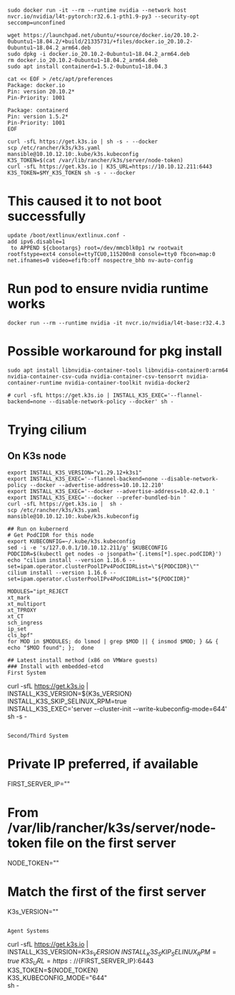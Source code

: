 ```
sudo docker run -it --rm --runtime nvidia --network host nvcr.io/nvidia/l4t-pytorch:r32.6.1-pth1.9-py3 --security-opt seccomp=unconfined

wget https://launchpad.net/ubuntu/+source/docker.io/20.10.2-0ubuntu1~18.04.2/+build/21335731/+files/docker.io_20.10.2-0ubuntu1~18.04.2_arm64.deb
sudo dpkg -i docker.io_20.10.2-0ubuntu1~18.04.2_arm64.deb
rm docker.io_20.10.2-0ubuntu1~18.04.2_arm64.deb
sudo apt install containerd=1.5.2-0ubuntu1~18.04.3
```

```
cat << EOF > /etc/apt/preferences
Package: docker.io
Pin: version 20.10.2*
Pin-Priority: 1001

Package: containerd
Pin: version 1.5.2*
Pin-Priority: 1001
EOF
```

```
curl -sfL https://get.k3s.io | sh -s - --docker
scp /etc/rancher/k3s/k3s.yaml mansible@10.10.12.10:.kube/k3s.kubeconfig
K3S_TOKEN=$(cat /var/lib/rancher/k3s/server/node-token)
curl -sfL https://get.k3s.io | K3S_URL=https://10.10.12.211:6443 K3S_TOKEN=$MY_K3S_TOKEN sh -s - --docker
```

# This caused it to not boot successfully
```
update /boot/extlinux/extlinux.conf -
add ipv6.disable=1
 to APPEND ${cbootargs} root=/dev/mmcblk0p1 rw rootwait rootfstype=ext4 console=ttyTCU0,115200n8 console=tty0 fbcon=map:0 net.ifnames=0 video=efifb:off nospectre_bhb nv-auto-config
```


# Run pod to ensure nvidia runtime works
```
docker run --rm --runtime nvidia -it nvcr.io/nvidia/l4t-base:r32.4.3
```

# Possible workaround for pkg install

```
sudo apt install libnvidia-container-tools libnvidia-container0:arm64 nvidia-container-csv-cuda nvidia-container-csv-tensorrt nvidia-container-runtime nvidia-container-toolkit nvidia-docker2

# curl -sfL https://get.k3s.io | INSTALL_K3S_EXEC='--flannel-backend=none --disable-network-policy --docker' sh -

```
# Trying cilium
## On K3s node
```
export INSTALL_K3S_VERSION="v1.29.12+k3s1"
export INSTALL_K3S_EXEC='--flannel-backend=none --disable-network-policy --docker --advertise-address=10.10.12.210'
export INSTALL_K3S_EXEC='--docker --advertise-address=10.42.0.1 '
export INSTALL_K3S_EXEC='--docker --prefer-bundled-bin '
curl -sfL https://get.k3s.io |  sh -
scp /etc/rancher/k3s/k3s.yaml mansible@10.10.12.10:.kube/k3s.kubeconfig
```

```
## Run on kubernerd
# Get PodCIDR for this node
export KUBECONFIG=~/.kube/k3s.kubeconfig
sed -i -e 's/127.0.0.1/10.10.12.211/g' $KUBECONFIG
PODCIDR=$(kubectl get nodes -o jsonpath='{.items[*].spec.podCIDR}')
echo "cilium install --version 1.16.6 --set=ipam.operator.clusterPoolIPv4PodCIDRList=\"${PODCIDR}\""
cilium install --version 1.16.6 --set=ipam.operator.clusterPoolIPv4PodCIDRList="${PODCIDR}"
```

```
MODULES="ipt_REJECT
xt_mark
xt_multiport
xt_TPROXY
xt_CT
sch_ingress
ip_set
cls_bpf"
for MOD in $MODULES; do lsmod | grep $MOD || { insmod $MOD; } && { echo "$MOD found"; };  done

## Latest install method (x86 on VMWare guests)
### Install with embedded-etcd
First System
```
curl -sfL https://get.k3s.io | \
	INSTALL_K3S_VERSION=${K3s_VERSION} \
	INSTALL_K3S_SKIP_SELINUX_RPM=true \
	INSTALL_K3S_EXEC='server --cluster-init --write-kubeconfig-mode=644' \
	sh -s -
```

Second/Third System
```
# Private IP preferred, if available
FIRST_SERVER_IP=""
# From /var/lib/rancher/k3s/server/node-token file on the first server
NODE_TOKEN=""
# Match the first of the first server
K3s_VERSION=""
```

Agent Systems
```
curl -sfL https://get.k3s.io | \
	INSTALL_K3S_VERSION=${K3s_VERSION} \
	INSTALL_K3S_SKIP_SELINUX_RPM=true \
	K3S_URL=https://${FIRST_SERVER_IP}:6443 \
	K3S_TOKEN=${NODE_TOKEN} \
	K3S_KUBECONFIG_MODE="644" \
	sh -
```
